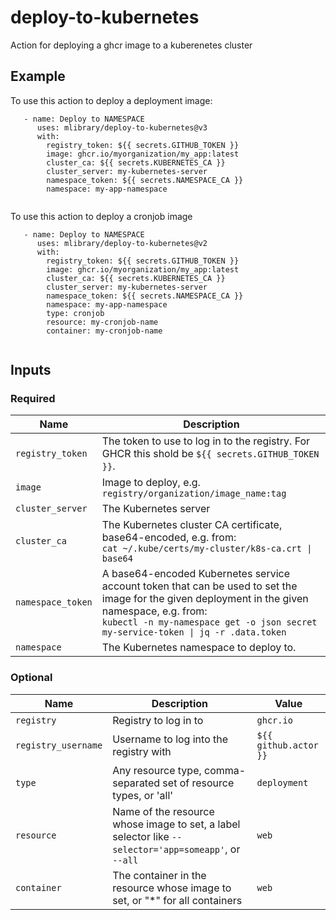 # deploy-to-kubernetes
Action for deploying a ghcr image to a kuberenetes cluster

## Example
To use this action to deploy a deployment image:
```
   - name: Deploy to NAMESPACE
      uses: mlibrary/deploy-to-kubernetes@v3
      with:
        registry_token: ${{ secrets.GITHUB_TOKEN }}
        image: ghcr.io/myorganization/my_app:latest
        cluster_ca: ${{ secrets.KUBERNETES_CA }}
        cluster_server: my-kubernetes-server
        namespace_token: ${{ secrets.NAMESPACE_CA }}
        namespace: my-app-namespace
       
```

To use this action to deploy a cronjob image
```
   - name: Deploy to NAMESPACE
      uses: mlibrary/deploy-to-kubernetes@v2
      with:
        registry_token: ${{ secrets.GITHUB_TOKEN }}
        image: ghcr.io/myorganization/my_app:latest
        cluster_ca: ${{ secrets.KUBERNETES_CA }}
        cluster_server: my-kubernetes-server
        namespace_token: ${{ secrets.NAMESPACE_CA }}
        namespace: my-app-namespace
        type: cronjob
        resource: my-cronjob-name
        container: my-cronjob-name
       
```

## Inputs

### Required

| Name | Description | 
|----------|-------------|
| `registry_token` | The token to use to log in to the registry. For GHCR this shold be `${{ secrets.GITHUB_TOKEN }}`.|
| `image`          | Image to deploy, e.g. `registry/organization/image_name:tag` |
|`cluster_server`  | The Kubernetes server |
| `cluster_ca`     | The Kubernetes cluster CA certificate, base64-encoded, e.g. from: <br/> `cat ~/.kube/certs/my-cluster/k8s-ca.crt \| base64`  |
| `namespace_token`| A base64-encoded Kubernetes service account token that can be used to set the image for the given deployment in the given namespace, e.g. from: <br> `kubectl -n my-namespace get -o json secret my-service-token \| jq -r .data.token` |
|`namespace`       | The Kubernetes namespace to deploy to.  |

### Optional 

| Name | Description | Value |
|------|-------------|-------|
|`registry`| Registry to log in to | `ghcr.io` |
|`registry_username`|  Username to log into the registry with | `${{ github.actor }}` |
|`type`| Any resource type, comma-separated set of resource types, or 'all'| `deployment` |
|`resource`| Name of the resource whose image to set, a label selector like `--selector='app=someapp'`, or `--all` | `web` |
|`container`| The container in the resource whose image to set, or "*" for all containers | `web` | 
